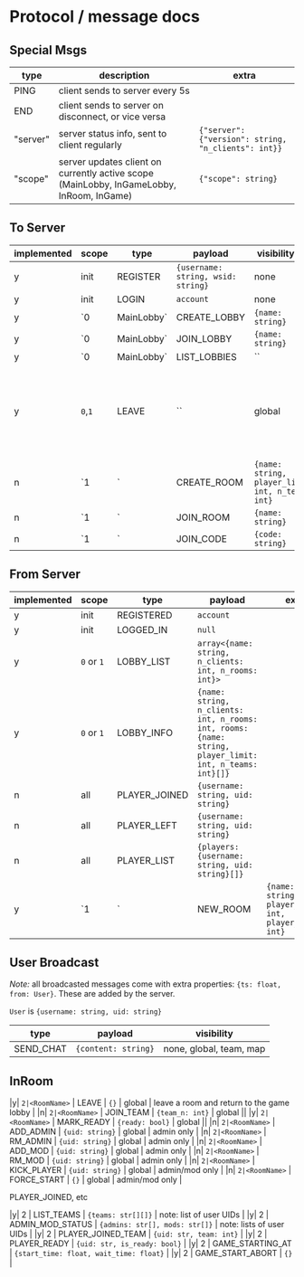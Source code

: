 # Protocol / message docs

## Special Msgs

| type | description | extra |
|--- |--- |--- |
| PING | client sends to server every 5s ||
| END | client sends to server on disconnect, or vice versa ||
| "server" | server status info, sent to client regularly | `{"server": {"version": string, "n_clients": int}}` |
| "scope" | server updates client on currently active scope (MainLobby, InGameLobby, InRoom, InGame) | `{"scope": string}` |

## To Server

| implemented | scope | type | payload | visibility req | notes |
|---|--- |--- |--- |--- |--- |
|y| init | REGISTER | `{username: string, wsid: string}` | none ||
|y| init | LOGIN | `account` | none ||
|y| `0|MainLobby` | CREATE_LOBBY | `{name: string}` | global | used by developers to create a game lobby. note: lobbies that are not whitelisted may be deleted after 1hr. |
|y| `0|MainLobby` | JOIN_LOBBY | `{name: string}` | global | join a game lobby |
|y| `0|MainLobby` | LIST_LOBBIES | `` | none | request a list of known lobbies |
|y| `0`,`1` | LEAVE | `` | global | leave a game lobby, will end the connection if the user is in the main lobby |
|n| `1|<LobbyName>` | CREATE_ROOM | `{name: string, player_limit: int, n_teams: int}` | none, global | | visibility corresponds to private/public room. public rooms are listed and can be joined by anyone. |
|n| `1|<LobbyName>` | JOIN_ROOM | `{name: string}` | global ||
|n| `1|<LobbyName>` | JOIN_CODE | `{code: string}` | global ||

## From Server

| implemented | scope | type | payload | extra |
|---|---|--- |--- |--- |
|y| init | REGISTERED | `account` | |
|y| init | LOGGED_IN | `null` | |
|y| `0` or `1` | LOBBY_LIST | `array<{name: string, n_clients: int, n_rooms: int}>` | |
|y| `0` or `1` | LOBBY_INFO | `{name: string, n_clients: int, n_rooms: int, rooms: {name: string, player_limit: int, n_teams: int}[]}` | |
|n| all | PLAYER_JOINED | `{username: string, uid: string}` | |
|n| all | PLAYER_LEFT | `{username: string, uid: string}` | |
|n| all | PLAYER_LIST | `{players: {username: string, uid: string}[]}` | |
|y| `1|<LobbyName>` | NEW_ROOM | `{name: string, player_limit: int, player_count: int}` | |

## User Broadcast

*Note:* all broadcasted messages come with extra properties: `{ts: float, from: User}`.
These are added by the server.

`User` is `{username: string, uid: string}`

| type | payload | visibility |
|--- |--- |--- |
| SEND_CHAT | `{content: string}` | none, global, team, map |

## InRoom

|y| `2|<RoomName>` | LEAVE | `{}` | global | leave a room and return to the game lobby |
|n| `2|<RoomName>` | JOIN_TEAM | `{team_n: int}` | global ||
|y| `2|<RoomName>` | MARK_READY | `{ready: bool}` | global ||
|n| `2|<RoomName>` | ADD_ADMIN | `{uid: string}` | global | admin only |
|n| `2|<RoomName>` | RM_ADMIN | `{uid: string}` | global | admin only |
|n| `2|<RoomName>` | ADD_MOD | `{uid: string}` | global | admin only |
|n| `2|<RoomName>` | RM_MOD | `{uid: string}` | global | admin only |
|n| `2|<RoomName>` | KICK_PLAYER | `{uid: string}` | global | admin/mod only |
|n| `2|<RoomName>` | FORCE_START | `{}` | global | admin/mod only |




PLAYER_JOINED, etc

|y| 2 | LIST_TEAMS | `{teams: str[][]}` | note: list of user UIDs |
|y| 2 | ADMIN_MOD_STATUS | `{admins: str[], mods: str[]}` | note: lists of user UIDs |
|y| 2 | PLAYER_JOINED_TEAM | `{uid: str, team: int}` |
|y| 2 | PLAYER_READY | `{uid: str, is_ready: bool}` |
|y| 2 | GAME_STARTING_AT | `{start_time: float, wait_time: float}` |
|y| 2 | GAME_START_ABORT | `{}` |
